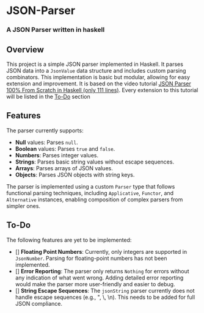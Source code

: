 # JSON-Parser

### A JSON Parser written in haskell

## Overview

This project is a simple JSON parser implemented in Haskell. It parses JSON data into a ``JsonValue`` data structure and includes custom parsing combinators. This implementation is basic but modular, allowing for easy extension and improvement. It is based on the video tutorial [JSON Parser 100% From Scratch in Haskell (only 111 lines)](https://www.youtube.com/watch?v=N9RUqGYuGfw&t=2973s). Every extension to this tutorial will be listed in the [To-Do](#todo) section

## Features

The parser currently supports:

- **Null** values: Parses ``null``.
- **Boolean** values: Parses ``true`` and ``false``.
- **Numbers**: Parses integer values.
- **Strings**: Parses basic string values without escape sequences.
- **Arrays**: Parses arrays of JSON values.
- **Objects**: Parses JSON objects with string keys.

The parser is implemented using a custom ``Parser`` type that follows functional parsing techniques, including ``Applicative``, ``Functor``, and ``Alternative`` instances, enabling composition of complex parsers from simpler ones.

<a name="todo"></a>

## To-Do

The following features are yet to be implemented:

- [] **Floating Point Numbers**: Currently, only integers are supported in ``JsonNumber``. Parsing for floating-point numbers has not been implemented.
- [] **Error Reporting**: The parser only returns ``Nothing`` for errors without any indication of what went wrong. Adding detailed error reporting would make the parser more user-friendly and easier to debug.
- [] **String Escape Sequences**: The ``jsonString`` parser currently does not handle escape sequences (e.g., \", \\, \n). This needs to be added for full JSON compliance.
